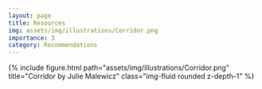```yaml
---
layout: page
title: Resources
img: assets/img/illustrations/Corridor.png
importance: 3
category: Recommendations
---
```


<div class="row">
    <div class="col-sm mt-3 mt-md-0">
        {% include figure.html path="assets/img/illustrations/Corridor.png" title="Corridor by Julie Malewicz" class="img-fluid rounded z-depth-1" %}
    </div>
</div>
<!-- <div class="caption">
    This image can also have a caption. It's like magic.
</div> -->
